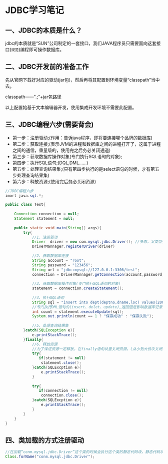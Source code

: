 # JDBC学习笔记

## 一、JDBC的本质是什么？

jdbc的本质就是“SUN”公司制定的一套接口，我们JAVA程序员只需要面向这套接口(`规范`)编程即可操作数据库。

## 二、JDBC开发前的准备工作

先从官网下载好对应的驱动(jar包)，然后再将其配置到环境变量“classpath”当中去。

classpath——".;"+jar包路径

以上配置始基于文本编辑器开发，使用集成开发环境不需要此配置。

## 三、JDBC编程六步(需要背会)

- 第一步：注册驱动;(作用：告诉java程序，即将要连接哪个品牌的数据库)
- 第二步：获取连接;(表示JVM的进程和数据库之间的进程打开了，这属于进程之间的通信，重量级的，使用完之后务必关闭通道)
- 第三步：获取数据库操作对象(专门执行SQL语句的对象);
- 第四步：执行SQL语句;(DQL,DML……)
- 第五步：处理查询结果集;(只有第四步执行的是select语句的时候，才有第五步处理查询结果集)
- 第六步：释放资源;(使用完后务必关闭资源)

```java
//JDBC编程六步
imort java.sql.*;

public class Test{
    
    Connection connection = null;
    Statement statement = null;
    
    public static void main(String[] args){
        try{
            //1、注册驱动
            Driver	driver = new com.mysql.jdbc.Driver(); //多态，父类型引用指向子类对象。
            DriverMannager.registerDriver(driver)
                
            //2、获取数据库连接
            String account = "root";
            String password = "123456";
            String url = "jdbc:mysql://127.0.0.1:3306/test";
            connection = DriverMannager.getConnection(account,password,url);
            
            //3、获取数据库操作对象(专门执行SQL语句的对象)
            statement = connection.createStatement();
            
            //4、执行SQL语句
            String sql = "insert into dept(deptno,dname,loc) values(200,'后勤部','上海')";
            //专门执行DML语句的(insert、delet、update),返回值是影响数据库记录的条数。
            int count = statement.executeUpdate(sql);
            System.out.println(count == 1 ? "保存成功" : "保存失败");
            
            //5、处理查询结果集
        }catch(SQLException e){
            e.printStackTrace();
        }finally{
            //6、释放资源
            //为了保证资源一定释放，在finally语句块里关闭资源。(从小到大依次关闭)
            try{
               if(statement != null) 
				statement.close();
            }catch(SQLExcption e){
                e.printStackTrace();
            }
            
            try{
               if(connection != null) 
				connection.close();
            }catch(SQLExcption e){
                e.printStackTrace();
            }
        }
    } 
}
```



## 四、类加载的方式注册驱动

```java
//在加载“conm.mysql.jdbc.Driver”这个类的时候会执行这个类的静态代码块，静态代码块当中有注册驱动的语句。
Class.forName("conm.mysql.jdbc.Driver");
```
